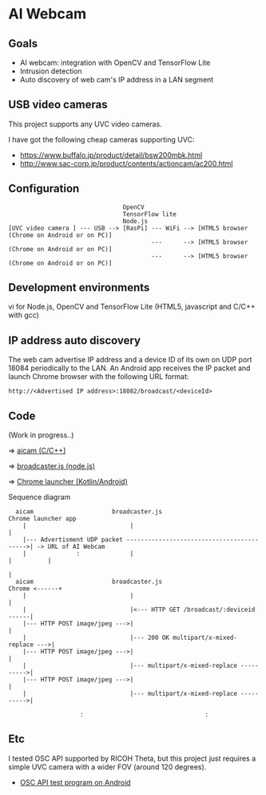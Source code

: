 # AI Webcam
 
## Goals

- AI webcam: integration with OpenCV and TensorFlow Lite
- Intrusion detection
- Auto discovery of web cam's IP address in a LAN segment

## USB video cameras

This project supports any UVC video cameras.

I have got the following cheap cameras supporting UVC:
- https://www.buffalo.jp/product/detail/bsw200mbk.html
- http://www.sac-corp.jp/product/contents/actioncam/ac200.html

## Configuration

```
                                OpenCV
                                TensorFlow lite
                                Node.js
[UVC video camera ] --- USB --> [RasPi] --- WiFi --> [HTML5 browser (Chrome on Android or on PC)]
                                        ---      --> [HTML5 browser (Chrome on Android or on PC)]
                                        ---      --> [HTML5 browser (Chrome on Android or on PC)]
```

## Development environments

vi for Node.js, OpenCV and TensorFlow Lite (HTML5, javascript and C/C++ with gcc)

## IP address auto discovery

The web cam advertise IP address and a device ID of its own on UDP port 18084 periodically to the LAN. An Android app receives the IP packet and launch Chrome browser with the following URL format:

```
http://<Advertised IP address>:18082/broadcast/<deviceId>
```

## Code

(Work in progress..)

=> [aicam (C/C++)](./raspi/cpp)

=> [broadcaster.js (node.js)](./raspi/node)

=> [Chrome launcher (Kotlin/Android)](./android)

Sequence diagram
```
  aicam                      broadcaster.js                        Chrome launcher app
    |                             |                                         |
    |--- Advertisment UDP packet ------------------------------------------>| -> URL of AI Webcam
    |              :              |                                         |          |
                                                                                       |
  aicam                      broadcaster.js                              Chrome <------+
    |                             |                                         |
    |                             |<--- HTTP GET /broadcast/:deviceid ------|
    |--- HTTP POST image/jpeg --->|                                         |
    |                             |--- 200 OK multipart/x-mixed-replace --->|
    |--- HTTP POST image/jpeg --->|                                         |
    |                             |--- multipart/x-mixed-replace ---------->|
    |--- HTTP POST image/jpeg --->|                                         |
    |                             |--- multipart/x-mixed-replace ---------->|

                    :                                  :
```

## Etc

I tested OSC API supported by RICOH Theta, but this project just requires a simple UVC camera with a wider FOV (around 120 degrees).

- [OSC API test program on Android](./etc)
